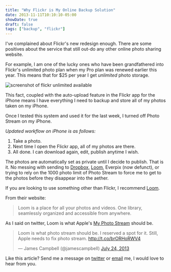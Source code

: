 ```yaml
---
title: "Why Flickr is My Online Backup Solution"
date: 2013-11-11T10:10:10-05:00
showDate: true
draft: false
tags: ["backup", "flickr"]
---
```


I've complained about Flickr's new redesign enough. There are some positives about the service that still out-do any other online photo sharing website.

For example, I am one of the lucky ones who have been grandfathered into Flickr's unlimited photo plan when my Pro plan was renewed earlier this year. This means that for \$25 per year I get _unlimited_ photo storage.

![screenshot of flickr unlimited available](/img/flickr-backup.png)

This fact, coupled with the auto-upload feature in the Flickr app for the iPhone means I have everything I need to backup and store all of my photos taken on my iPhone.

Once I tested this system and used it for the last week, I turned off Photo Stream on my iPhone.

_Updated workflow on iPhone is as follows:_

1. Take a photo.
2. Next time I open the Flickr app, all of my photos are there.
3. All done. I can download again, edit, publish anytime I wish.

The photos are automatically set as private until I decide to publish. That is it. No messing with sending to [Dropbox](http://www.dropbox.com), [Loom](http://www.loom.com), Everpix (now defunct), or trying to rely on the 1000 photo limit of Photo Stream to force me to get to the photos before they disappear into the aether.

If you are looking to use something other than Flickr, I recommend [Loom](http://www.loom.com).

From their website:

> Loom is a place for all your photos and videos.
> One library, seamlessly organized and accessible from anywhere.

As I said on twitter, Loom is what Apple's [My Photo Stream](http://support.apple.com/kb/HT4486) should be.

<div>
<blockquote class="twitter-tweet"><p>Loom is what photo stream should be. I reserved a spot for it. Still, Apple needs to fix photo stream. <a href="http://t.co/brORHoRWV4">http://t.co/brORHoRWV4</a></p>&mdash; James Campbell (@jamescampbell) <a href="https://twitter.com/jamescampbell/statuses/360091206304272384">July 24, 2013</a></blockquote>
<script async src="//platform.twitter.com/widgets.js" charset="utf-8"></script></div>

Like this article? Send me a message on [twitter](https://twitter.com/intent/user?screenname=jamescampbell) or [email](mailto:james@jamescampbell.us) me, I would love to hear from you.
